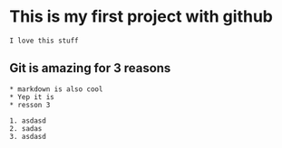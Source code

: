 # This is my first project with github
	I love this stuff
	
## Git is amazing for 3 reasons
	* markdown is also cool
	* Yep it is
	* resson 3
	
	1. asdasd
	2. sadas
	3. asdasd
